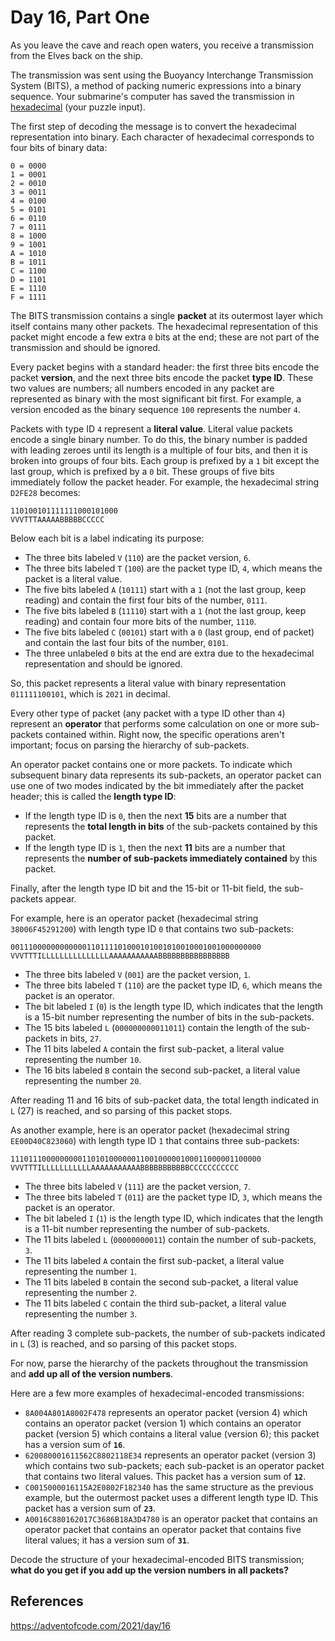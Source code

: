 # Day 16, Part One
As you leave the cave and reach open waters, you receive a transmission from the Elves back on the ship.

The transmission was sent using the Buoyancy Interchange Transmission System (BITS), a method of packing numeric expressions into a binary sequence. Your submarine's computer has saved the transmission in [hexadecimal](https://en.wikipedia.org/wiki/Hexadecimal) (your puzzle input).

The first step of decoding the message is to convert the hexadecimal representation into binary. Each character of hexadecimal corresponds to four bits of binary data:
```
0 = 0000
1 = 0001
2 = 0010
3 = 0011
4 = 0100
5 = 0101
6 = 0110
7 = 0111
8 = 1000
9 = 1001
A = 1010
B = 1011
C = 1100
D = 1101
E = 1110
F = 1111
```
The BITS transmission contains a single **packet** at its outermost layer which itself contains many other packets. The hexadecimal representation of this packet might encode a few extra `0` bits at the end; these are not part of the transmission and should be ignored.

Every packet begins with a standard header: the first three bits encode the packet **version**, and the next three bits encode the packet **type ID**. These two values are numbers; all numbers encoded in any packet are represented as binary with the most significant bit first. For example, a version encoded as the binary sequence `100` represents the number `4`.

Packets with type ID `4` represent a **literal value**. Literal value packets encode a single binary number. To do this, the binary number is padded with leading zeroes until its length is a multiple of four bits, and then it is broken into groups of four bits. Each group is prefixed by a `1` bit except the last group, which is prefixed by a `0` bit. These groups of five bits immediately follow the packet header. For example, the hexadecimal string `D2FE28` becomes:
```
110100101111111000101000
VVVTTTAAAAABBBBBCCCCC
```
Below each bit is a label indicating its purpose:

  - The three bits labeled `V` (`110`) are the packet version, `6`.
  - The three bits labeled `T` (`100`) are the packet type ID, `4`, which means the packet is a literal value.
  - The five bits labeled `A` (`10111`) start with a `1` (not the last group, keep reading) and contain the first four bits of the number, `0111`.
  - The five bits labeled `B` (`11110`) start with a `1` (not the last group, keep reading) and contain four more bits of the number, `1110`.
  - The five bits labeled `C` (`00101`) start with a `0` (last group, end of packet) and contain the last four bits of the number, `0101`.
  - The three unlabeled `0` bits at the end are extra due to the hexadecimal representation and should be ignored.

So, this packet represents a literal value with binary representation `011111100101`, which is `2021` in decimal.

Every other type of packet (any packet with a type ID other than `4`) represent an **operator** that performs some calculation on one or more sub-packets contained within. Right now, the specific operations aren't important; focus on parsing the hierarchy of sub-packets.

An operator packet contains one or more packets. To indicate which subsequent binary data represents its sub-packets, an operator packet can use one of two modes indicated by the bit immediately after the packet header; this is called the **length type ID**:

  - If the length type ID is `0`, then the next **15** bits are a number that represents the **total length in bits** of the sub-packets contained by this packet.
  - If the length type ID is `1`, then the next **11** bits are a number that represents the **number of sub-packets immediately contained** by this packet.

Finally, after the length type ID bit and the 15-bit or 11-bit field, the sub-packets appear.

For example, here is an operator packet (hexadecimal string `38006F45291200`) with length type ID `0` that contains two sub-packets:
```
00111000000000000110111101000101001010010001001000000000
VVVTTTILLLLLLLLLLLLLLLAAAAAAAAAAABBBBBBBBBBBBBBBB
```
  - The three bits labeled `V` (`001`) are the packet version, `1`.
  - The three bits labeled `T` (`110`) are the packet type ID, `6`, which means the packet is an operator.
  - The bit labeled `I` (`0`) is the length type ID, which indicates that the length is a 15-bit number representing the number of bits in the sub-packets.
  - The 15 bits labeled `L` (`000000000011011`) contain the length of the sub-packets in bits, `27`.
  - The 11 bits labeled `A` contain the first sub-packet, a literal value representing the number `10`.
  - The 16 bits labeled `B` contain the second sub-packet, a literal value representing the number `20`.

After reading 11 and 16 bits of sub-packet data, the total length indicated in `L` (27) is reached, and so parsing of this packet stops.

As another example, here is an operator packet (hexadecimal string `EE00D40C823060`) with length type ID `1` that contains three sub-packets:
```
11101110000000001101010000001100100000100011000001100000
VVVTTTILLLLLLLLLLLAAAAAAAAAAABBBBBBBBBBBCCCCCCCCCCC
```
  - The three bits labeled `V` (`111`) are the packet version, `7`.
  - The three bits labeled `T` (`011`) are the packet type ID, `3`, which means the packet is an operator.
  - The bit labeled `I` (`1`) is the length type ID, which indicates that the length is a 11-bit number representing the number of sub-packets.
  - The 11 bits labeled `L` (`00000000011`) contain the number of sub-packets, `3`.
  - The 11 bits labeled `A` contain the first sub-packet, a literal value representing the number `1`.
  - The 11 bits labeled `B` contain the second sub-packet, a literal value representing the number `2`.
  - The 11 bits labeled `C` contain the third sub-packet, a literal value representing the number `3`.

After reading 3 complete sub-packets, the number of sub-packets indicated in `L` (3) is reached, and so parsing of this packet stops.

For now, parse the hierarchy of the packets throughout the transmission and **add up all of the version numbers**.

Here are a few more examples of hexadecimal-encoded transmissions:

  - `8A004A801A8002F478` represents an operator packet (version 4) which contains an operator packet (version 1) which contains an operator packet (version 5) which contains a literal value (version 6); this packet has a version sum of **`16`**.
  - `620080001611562C8802118E34` represents an operator packet (version 3) which contains two sub-packets; each sub-packet is an operator packet that contains two literal values. This packet has a version sum of **`12`**.
  - `C0015000016115A2E0802F182340` has the same structure as the previous example, but the outermost packet uses a different length type ID. This packet has a version sum of **`23`**.
  - `A0016C880162017C3686B18A3D4780` is an operator packet that contains an operator packet that contains an operator packet that contains five literal values; it has a version sum of **`31`**.

Decode the structure of your hexadecimal-encoded BITS transmission; **what do you get if you add up the version numbers in all packets?**

## References
https://adventofcode.com/2021/day/16